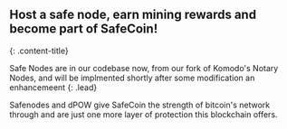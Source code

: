 ## Host a safe node, earn mining rewards and become part of SafeCoin!
{: .content-title}

Safe Nodes are in our codebase now, from  our fork of Komodo's Notary Nodes, and will be implmented shortly after some modification an enhancemeent
{: .lead}

Safenodes and dPOW give SafeCoin the strength of bitcoin's network through and are just one more layer of protection this blockchain offers.
